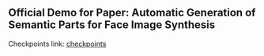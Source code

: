 ## Official Demo for Paper: Automatic Generation of Semantic Parts for Face Image Synthesis

Checkpoints link: [checkpoints](https://univpr-my.sharepoint.com/:u:/g/personal/tomaso_fontanini_unipr_it/Eexk9x0lrNdCgT0OBIu1lMIBHQIlNdRjejEiYNawTo2zwQ?e=RjJdIn)